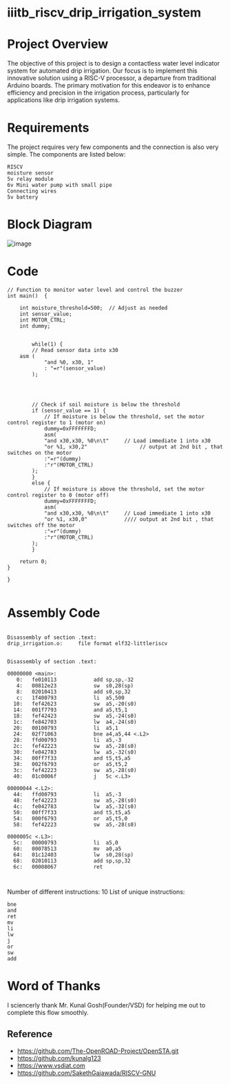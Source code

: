 # iiitb_riscv_drip_irrigation_system

# Project Overview

The objective of this project is to design a contactless water level indicator system for automated drip irrigation. Our focus is to implement this innovative solution using a RISC-V processor, a departure from traditional Arduino boards. The primary motivation for this endeavor is to enhance efficiency and precision in the irrigation process, particularly for applications like drip irrigation systems.

# Requirements 

The project requires very few components and the connection is also very simple. The components are listed below:

```
RISCV  
moisture sensor
5v relay module 
6v Mini water pump with small pipe 
Connecting wires
5v battery
```

# Block Diagram

![image](https://github.com/DINESHIIITB/iiitb_riscv_drip_irrigation_system/assets/140998565/f14f4bd1-e05b-4c84-9bdc-aab5ff83e646)


# Code

```
// Function to monitor water level and control the buzzer
int main()  {

    int moisture_threshold=500;  // Adjust as needed
    int sensor_value;
    int MOTOR_CTRL;
    int dummy;
    
    
        while(1) {
        // Read sensor data into x30
	asm (
            "and %0, x30, 1"
            : "=r"(sensor_value)
        );

       
        

        // Check if soil moisture is below the threshold
        if (sensor_value == 1) {
            // If moisture is below the threshold, set the motor control register to 1 (motor on)
            dummy=0xFFFFFFFD;
            asm(
            "and x30,x30, %0\n\t"     // Load immediate 1 into x30
            "or %1, x30,2"                 // output at 2nd bit , that switches on the motor
            :"=r"(dummy)
            :"r"(MOTOR_CTRL)
        );
        } 
        else {
            // If moisture is above the threshold, set the motor control register to 0 (motor off)
            dummy=0xFFFFFFFD;
            asm(
            "and x30,x30, %0\n\t"     // Load immediate 1 into x30
            "or %1, x30,0"            //// output at 2nd bit , that switches off the motor
            :"=r"(dummy)
            :"r"(MOTOR_CTRL)
        );
        }

    return 0;
}

}


```

# Assembly Code

```

Disassembly of section .text:
drip_irrigation.o:     file format elf32-littleriscv


Disassembly of section .text:

00000000 <main>:
   0:	fe010113          	add	sp,sp,-32
   4:	00812e23          	sw	s0,28(sp)
   8:	02010413          	add	s0,sp,32
   c:	1f400793          	li	a5,500
  10:	fef42623          	sw	a5,-20(s0)
  14:	001f7793          	and	a5,t5,1
  18:	fef42423          	sw	a5,-24(s0)
  1c:	fe842703          	lw	a4,-24(s0)
  20:	00100793          	li	a5,1
  24:	02f71063          	bne	a4,a5,44 <.L2>
  28:	ffd00793          	li	a5,-3
  2c:	fef42223          	sw	a5,-28(s0)
  30:	fe042783          	lw	a5,-32(s0)
  34:	00ff7f33          	and	t5,t5,a5
  38:	002f6793          	or	a5,t5,2
  3c:	fef42223          	sw	a5,-28(s0)
  40:	01c0006f          	j	5c <.L3>

00000044 <.L2>:
  44:	ffd00793          	li	a5,-3
  48:	fef42223          	sw	a5,-28(s0)
  4c:	fe042783          	lw	a5,-32(s0)
  50:	00ff7f33          	and	t5,t5,a5
  54:	000f6793          	or	a5,t5,0
  58:	fef42223          	sw	a5,-28(s0)

0000005c <.L3>:
  5c:	00000793          	li	a5,0
  60:	00078513          	mv	a0,a5
  64:	01c12403          	lw	s0,28(sp)
  68:	02010113          	add	sp,sp,32
  6c:	00008067          	ret



```

Number of different instructions: 10
List of unique instructions:
```
bne
and
ret
mv
li
lw
j
or
sw
add
```

# Word of Thanks

I sciencerly thank Mr. Kunal Gosh(Founder/VSD) for helping me out to complete this flow smoothly.

## Reference

* https://github.com/The-OpenROAD-Project/OpenSTA.git
* https://github.com/kunalg123
* https://www.vsdiat.com
* https://github.com/SakethGajawada/RISCV-GNU


